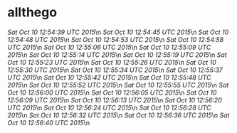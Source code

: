 # allthego
*Sat Oct 10 12:54:39 UTC 2015*\n
*Sat Oct 10 12:54:45 UTC 2015*\n
*Sat Oct 10 12:54:48 UTC 2015*\n
*Sat Oct 10 12:54:53 UTC 2015*\n
*Sat Oct 10 12:54:58 UTC 2015*\n
*Sat Oct 10 12:55:06 UTC 2015*\n
*Sat Oct 10 12:55:09 UTC 2015*\n
*Sat Oct 10 12:55:14 UTC 2015*\n
*Sat Oct 10 12:55:19 UTC 2015*\n
*Sat Oct 10 12:55:23 UTC 2015*\n
*Sat Oct 10 12:55:26 UTC 2015*\n
*Sat Oct 10 12:55:30 UTC 2015*\n
*Sat Oct 10 12:55:34 UTC 2015*\n
*Sat Oct 10 12:55:37 UTC 2015*\n
*Sat Oct 10 12:55:42 UTC 2015*\n
*Sat Oct 10 12:55:48 UTC 2015*\n
*Sat Oct 10 12:55:52 UTC 2015*\n
*Sat Oct 10 12:55:55 UTC 2015*\n
*Sat Oct 10 12:56:00 UTC 2015*\n
*Sat Oct 10 12:56:05 UTC 2015*\n
*Sat Oct 10 12:56:09 UTC 2015*\n
*Sat Oct 10 12:56:13 UTC 2015*\n
*Sat Oct 10 12:56:20 UTC 2015*\n
*Sat Oct 10 12:56:24 UTC 2015*\n
*Sat Oct 10 12:56:28 UTC 2015*\n
*Sat Oct 10 12:56:32 UTC 2015*\n
*Sat Oct 10 12:56:36 UTC 2015*\n
*Sat Oct 10 12:56:40 UTC 2015*\n

